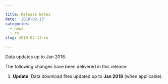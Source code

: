 ```yaml
---

title: Release Notes
date: '2018-02-13'
categories:
  - news
  - rn
slug: 2018-02-13-rn

---
```


Data updates up to Jan 2018.

The following changes have been delivered in this release:

1. **Update**: Data download files updated up to **Jan 2018** (when applicable).
